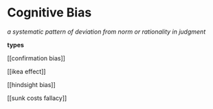 # Cognitive Bias

_a systematic pattern of deviation from norm or rationality in judgment_

**types**

[[confirmation bias]]

[[ikea effect]]

[[hindsight bias]]

[[sunk costs fallacy]]
